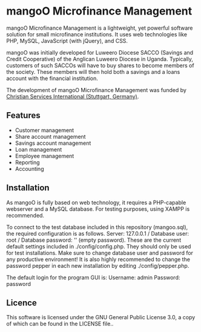# mangoO Microfinance Management

mangoO Microfinance Management is a lightweight, yet powerful software solution for small microfinance institutions. It uses web technologies like PHP, MySQL, JavaScript (with jQuery), and CSS. 

mangoO was initially developed for Luweero Diocese SACCO (Savings and Credit Cooperative) of the Anglican Luweero Diocese in Uganda. Typically, customers of such SACCOs will have to buy shares to become members of the society. These members will then hold both a savings and a loans account with the financial institution.

The development of mangoO Microfinance Management was funded by [Christian Services International (Stuttgart, Germany)](http://www.gottes-liebe-weltweit.de).

## Features
- Customer management
- Share account management
- Savings account management
- Loan management
- Employee management
- Reporting
- Accounting

## Installation
As mangoO is fully based on web technology, it requires a PHP-capable webserver and a MySQL database. For testing purposes, using XAMPP is recommended.

To connect to the test database included in this repository (mangoo.sql), the required configuration is as follows.
Server: 127.0.0.1 /
Database user: root /
Database password: '' (empty password).
These are the current default settings included in ./config/config.php. They should only be used for test installations. Make sure to change database user and password for any productive environment! It is also highly recommended to change the password pepper in each new installation by editing ./config/pepper.php.

The default login for the program GUI is:
Username: admin
Password: password

## Licence
This software is licensed under the GNU General Public License 3.0, a copy of which can be found in the LICENSE file..
